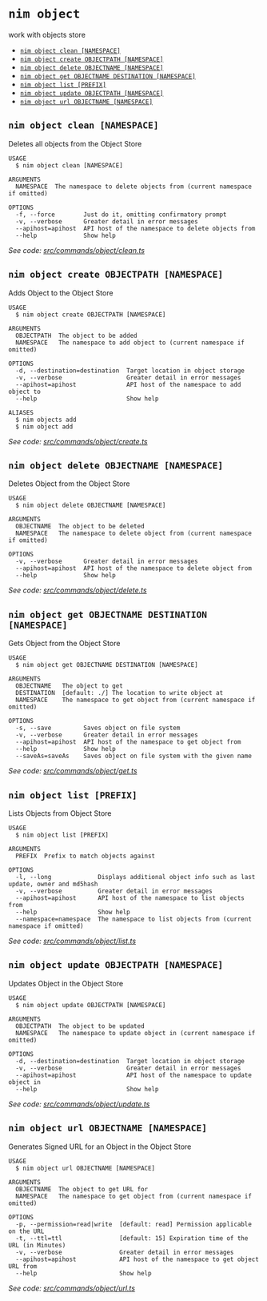 `nim object`
============

work with objects store

* [`nim object clean [NAMESPACE]`](#nim-object-clean-namespace)
* [`nim object create OBJECTPATH [NAMESPACE]`](#nim-object-create-objectpath-namespace)
* [`nim object delete OBJECTNAME [NAMESPACE]`](#nim-object-delete-objectname-namespace)
* [`nim object get OBJECTNAME DESTINATION [NAMESPACE]`](#nim-object-get-objectname-destination-namespace)
* [`nim object list [PREFIX]`](#nim-object-list-prefix)
* [`nim object update OBJECTPATH [NAMESPACE]`](#nim-object-update-objectpath-namespace)
* [`nim object url OBJECTNAME [NAMESPACE]`](#nim-object-url-objectname-namespace)

## `nim object clean [NAMESPACE]`

Deletes all objects from the Object Store

```
USAGE
  $ nim object clean [NAMESPACE]

ARGUMENTS
  NAMESPACE  The namespace to delete objects from (current namespace if omitted)

OPTIONS
  -f, --force        Just do it, omitting confirmatory prompt
  -v, --verbose      Greater detail in error messages
  --apihost=apihost  API host of the namespace to delete objects from
  --help             Show help
```

_See code: [src/commands/object/clean.ts](https://github.com/nimbella/nimbella-cli/blob/v1.9.3/src/commands/object/clean.ts)_

## `nim object create OBJECTPATH [NAMESPACE]`

Adds Object to the Object Store

```
USAGE
  $ nim object create OBJECTPATH [NAMESPACE]

ARGUMENTS
  OBJECTPATH  The object to be added
  NAMESPACE   The namespace to add object to (current namespace if omitted)

OPTIONS
  -d, --destination=destination  Target location in object storage
  -v, --verbose                  Greater detail in error messages
  --apihost=apihost              API host of the namespace to add object to
  --help                         Show help

ALIASES
  $ nim objects add
  $ nim object add
```

_See code: [src/commands/object/create.ts](https://github.com/nimbella/nimbella-cli/blob/v1.9.3/src/commands/object/create.ts)_

## `nim object delete OBJECTNAME [NAMESPACE]`

Deletes Object from the Object Store

```
USAGE
  $ nim object delete OBJECTNAME [NAMESPACE]

ARGUMENTS
  OBJECTNAME  The object to be deleted
  NAMESPACE   The namespace to delete object from (current namespace if omitted)

OPTIONS
  -v, --verbose      Greater detail in error messages
  --apihost=apihost  API host of the namespace to delete object from
  --help             Show help
```

_See code: [src/commands/object/delete.ts](https://github.com/nimbella/nimbella-cli/blob/v1.9.3/src/commands/object/delete.ts)_

## `nim object get OBJECTNAME DESTINATION [NAMESPACE]`

Gets Object from the Object Store

```
USAGE
  $ nim object get OBJECTNAME DESTINATION [NAMESPACE]

ARGUMENTS
  OBJECTNAME   The object to get
  DESTINATION  [default: ./] The location to write object at
  NAMESPACE    The namespace to get object from (current namespace if omitted)

OPTIONS
  -s, --save         Saves object on file system
  -v, --verbose      Greater detail in error messages
  --apihost=apihost  API host of the namespace to get object from
  --help             Show help
  --saveAs=saveAs    Saves object on file system with the given name
```

_See code: [src/commands/object/get.ts](https://github.com/nimbella/nimbella-cli/blob/v1.9.3/src/commands/object/get.ts)_

## `nim object list [PREFIX]`

Lists Objects from Object Store

```
USAGE
  $ nim object list [PREFIX]

ARGUMENTS
  PREFIX  Prefix to match objects against

OPTIONS
  -l, --long             Displays additional object info such as last update, owner and md5hash
  -v, --verbose          Greater detail in error messages
  --apihost=apihost      API host of the namespace to list objects from
  --help                 Show help
  --namespace=namespace  The namespace to list objects from (current namespace if omitted)
```

_See code: [src/commands/object/list.ts](https://github.com/nimbella/nimbella-cli/blob/v1.9.3/src/commands/object/list.ts)_

## `nim object update OBJECTPATH [NAMESPACE]`

Updates Object in the Object Store

```
USAGE
  $ nim object update OBJECTPATH [NAMESPACE]

ARGUMENTS
  OBJECTPATH  The object to be updated
  NAMESPACE   The namespace to update object in (current namespace if omitted)

OPTIONS
  -d, --destination=destination  Target location in object storage
  -v, --verbose                  Greater detail in error messages
  --apihost=apihost              API host of the namespace to update object in
  --help                         Show help
```

_See code: [src/commands/object/update.ts](https://github.com/nimbella/nimbella-cli/blob/v1.9.3/src/commands/object/update.ts)_

## `nim object url OBJECTNAME [NAMESPACE]`

Generates Signed URL for an Object in the Object Store

```
USAGE
  $ nim object url OBJECTNAME [NAMESPACE]

ARGUMENTS
  OBJECTNAME  The object to get URL for
  NAMESPACE   The namespace to get object from (current namespace if omitted)

OPTIONS
  -p, --permission=read|write  [default: read] Permission applicable on the URL
  -t, --ttl=ttl                [default: 15] Expiration time of the URL (in Minutes)
  -v, --verbose                Greater detail in error messages
  --apihost=apihost            API host of the namespace to get object URL from
  --help                       Show help
```

_See code: [src/commands/object/url.ts](https://github.com/nimbella/nimbella-cli/blob/v1.9.3/src/commands/object/url.ts)_
